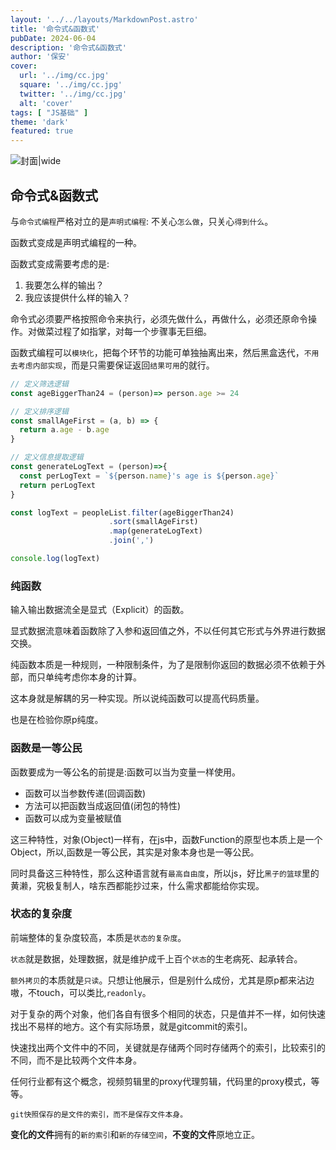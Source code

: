 ```yaml
---
layout: '../../layouts/MarkdownPost.astro'
title: '命令式&函数式'
pubDate: 2024-06-04
description: '命令式&函数式'
author: '保安'
cover:
  url: '../img/cc.jpg'
  square: '../img/cc.jpg'
  twitter: '../img/cc.jpg'
  alt: 'cover'
tags: [ "JS基础" ]
theme: 'dark'
featured: true
---
```


![封面|wide](/images/cc.jpg)

## 命令式&函数式

与`命令式编程`严格对立的是`声明式编程`: 不关心`怎么做`，只关心`得到什么`。

函数式变成是声明式编程的一种。

函数式变成需要考虑的是:
1. 我要怎么样的输出？
2. 我应该提供什么样的输入？

命令式必须要严格按照命令来执行，必须先做什么，再做什么，必须还原命令操作。对做菜过程了如指掌，对每一个步骤事无巨细。

函数式编程可以`模块化`，把每个环节的功能可单独抽离出来，然后黑盒迭代，`不用去考虑内部实现`，而是只需要保证返回`结果可用`的就行。

```javascript
// 定义筛选逻辑
const ageBiggerThan24 = (person)=> person.age >= 24

// 定义排序逻辑
const smallAgeFirst = (a, b) => {
  return a.age - b.age
}

// 定义信息提取逻辑
const generateLogText = (person)=>{
  const perLogText = `${person.name}'s age is ${person.age}`
  return perLogText
}

const logText = peopleList.filter(ageBiggerThan24)
                      .sort(smallAgeFirst)
                      .map(generateLogText)
                      .join(',')

console.log(logText)

```

### 纯函数

输入输出数据流全是显式（Explicit）的函数。

显式数据流意味着函数除了入参和返回值之外，不以任何其它形式与外界进行数据交换。

纯函数本质是一种规则，一种限制条件，为了是限制你返回的数据必须不依赖于外部，而只单纯考虑你本身的计算。

这本身就是解耦的另一种实现。所以说纯函数可以提高代码质量。

也是在检验你原p纯度。

### 函数是一等公民

函数要成为一等公名的前提是:函数可以当为变量一样使用。
- 函数可以当参数传递(回调函数)
- 方法可以把函数当成返回值(闭包的特性)
- 函数可以成为变量被赋值

这三种特性，对象(Object)一样有，在js中，函数Function的原型也本质上是一个Object，所以,函数是一等公民，其实是对象本身也是一等公民。

同时具备这三种特性，那么这种语言就有`最高自由度`，所以js，好比`黑子的篮球`里的黄濑，究极复制人，啥东西都能抄过来，什么需求都能给你实现。

### 状态的复杂度

前端整体的复杂度较高，本质是`状态的复杂度`。

`状态`就是数据，处理数据，就是维护成千上百个`状态`的生老病死、起承转合。

`额外拷贝`的本质就是`只读`。只想让他展示，但是别什么成份，尤其是原p都来沾边嗷，不touch，可以类比,`readonly`。

对于复杂的两个对象，他们各自有很多个相同的状态，只是值并不一样，如何快速找出不易样的地方。这个有实际场景，就是gitcommit的索引。

快速找出两个文件中的不同，关键就是存储两个同时存储两个的索引，比较索引的不同，而不是比较两个文件本身。

任何行业都有这个概念，视频剪辑里的proxy代理剪辑，代码里的proxy模式，等等。

`git快照保存的是文件的索引，而不是保存文件本身。`

**变化的文件**拥有的`新的索引`和`新的存储空间`，**不变的文件**原地立正。

